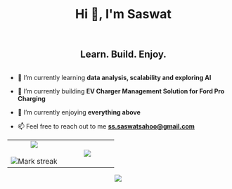 
<!--h1 without bottom border-->
<div id="user-content-toc">
  <ul align="center">
    <summary><h1 style="display: inline-block">Hi 👋, I'm Saswat</h1></summary>
  </ul>
</div>


<!--h2 without bottom border-->
<div id="user-content-toc">
  <ul align="center">
    <summary><h2 style="display: inline-block">Learn. Build. Enjoy.</h2></summary>
  </ul>
</div>


<!--Intro start-->

- 🌱 I’m currently learning **data analysis, scalability and exploring AI**

- 🔋 I’m currently building **EV Charger Management Solution for Ford Pro Charging**

- 🥳 I’m currently enjoying **everything above**

- 📫 Feel free to reach out to me **[ss.saswatsahoo@gmail.com](https://www.linkedin.com/in/reverie-ss/)**



<!--- stats & Trophy (start) -->
<p align="center">
  <!--- stats (start) -->
<table align="center">
<tr border="none">
<td width="50%" align="center">
  
  
  <img  align="center"  src="https://github-readme-stats.vercel.app/api?username=reverie-ss&theme=dark&show_icons=true&count_private=true" />
  <br></br>
  <img  title="🔥 Get streak stats for your profile at git.io/streak-stats" alt="Mark streak" src="https://github-readme-streak-stats.herokuapp.com/?user=reverie-ss&theme=dark&hide_border=false" /> 
</td>

<td width="50%" align="center">

  <img  align="center"  src="https://github-readme-stats.anuraghazra1.vercel.app/api/top-langs/?username=reverie-ss&theme=dark&hide_border=false&no-bg=true&no-frame=true&langs_count=10"/>
  
  </td>
</tr>
</table>
<!--- stats (end) -->

</p>        
<!--- stats (end) -->

<!--profile visit count-->
<div align="center">
  
[![](https://visitcount.itsvg.in/api?id=reverie-ss&icon=3&color=6)](https://visitcount.itsvg.in)
  
</div>
